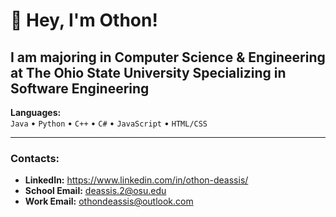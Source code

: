 # 👋 Hey, I'm Othon!

**I am majoring in Computer Science & Engineering at The Ohio State University** Specializing in **Software Engineering**
---

**Languages:**  
`Java` • `Python` • `C++` • `C#` • `JavaScript` • `HTML/CSS`

---

### Contacts:
- **LinkedIn:** https://www.linkedin.com/in/othon-deassis/
- **School Email:** deassis.2@osu.edu
- **Work Email:** othondeassis@outlook.com

